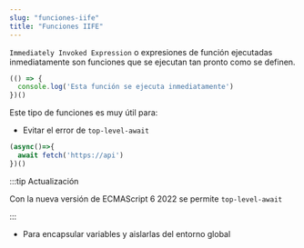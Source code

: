 ```yaml
---
slug: "funciones-iife"
title: "Funciones IIFE"
---
```


`Immediately Invoked Expression` o expresiones de función ejecutadas inmediatamente son funciones que se ejecutan tan pronto como se definen.

```js
(() => {
  console.log('Esta función se ejecuta inmediatamente')
})()
```

Este tipo de funciones es muy útil para:

- Evitar el error de `top-level-await`

```js
(async()=>{
  await fetch('https://api')
})()
```

:::tip Actualización

Con la nueva versión de ECMAScript 6 2022 se permite `top-level-await`

::: 

- Para encapsular variables y aislarlas del entorno global